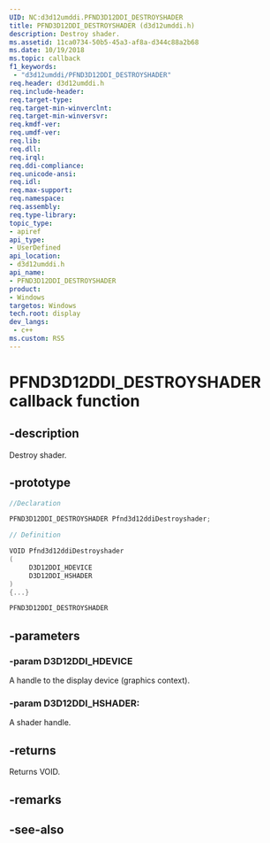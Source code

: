 ```yaml
---
UID: NC:d3d12umddi.PFND3D12DDI_DESTROYSHADER
title: PFND3D12DDI_DESTROYSHADER (d3d12umddi.h)
description: Destroy shader.
ms.assetid: 11ca0734-50b5-45a3-af8a-d344c88a2b68
ms.date: 10/19/2018
ms.topic: callback
f1_keywords:
 - "d3d12umddi/PFND3D12DDI_DESTROYSHADER"
req.header: d3d12umddi.h
req.include-header:
req.target-type:
req.target-min-winverclnt:
req.target-min-winversvr:
req.kmdf-ver:
req.umdf-ver:
req.lib:
req.dll:
req.irql: 
req.ddi-compliance:
req.unicode-ansi:
req.idl:
req.max-support:
req.namespace:
req.assembly:
req.type-library: 
topic_type: 
- apiref
api_type: 
- UserDefined
api_location: 
- d3d12umddi.h
api_name: 
- PFND3D12DDI_DESTROYSHADER
product: 
- Windows
targetos: Windows
tech.root: display
dev_langs:
 - c++
ms.custom: RS5
---
```


# PFND3D12DDI_DESTROYSHADER callback function

## -description

Destroy shader.

## -prototype

```cpp
//Declaration

PFND3D12DDI_DESTROYSHADER Pfnd3d12ddiDestroyshader; 

// Definition

VOID Pfnd3d12ddiDestroyshader 
(
	 D3D12DDI_HDEVICE
	 D3D12DDI_HSHADER
)
{...}

PFND3D12DDI_DESTROYSHADER 


```

## -parameters

### -param D3D12DDI_HDEVICE  

A handle to the display device (graphics context).
 
### -param D3D12DDI_HSHADER: 

A shader handle.

## -returns

Returns VOID.

## -remarks




## -see-also
